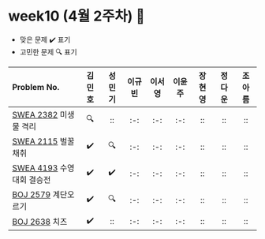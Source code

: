 # week10 (4월 2주차) :pencil:

- 맞은 문제 :heavy_check_mark: 표기
- 고민한 문제 :mag: 표기



|Problem No.|김민호|성민기|이규빈|이서영|이윤주|장현영|정다운|조아름|
|:---------------------------|:-----:|:-----:|:-----:|:-----:|:-----:|:-----:|:-----:|:-----:|
|[SWEA 2382](https://swexpertacademy.com/main/code/problem/problemDetail.do?contestProbId=AV597vbqAH0DFAVl&categoryId=AV597vbqAH0DFAVl&categoryType=CODE&problemTitle=%EB%AA%A8%EC%9D%98&orderBy=RECOMMEND_COUNT&selectCodeLang=ALL&select-1=&pageSize=10&pageIndex=1) 미생물 격리|:mag:|::|:-:|:-:|:-:|::|::|::|
|[SWEA 2115](https://swexpertacademy.com/main/code/problem/problemDetail.do?contestProbId=AV5V4A46AdIDFAWu#none) 벌꿀채취|:heavy_check_mark:|:mag:|:-:|:-:|:-:|::|::|::|
|[SWEA 4193](https://swexpertacademy.com/main/code/userProblem/userProblemDetail.do?contestProbId=AWKaG6_6AGQDFARV) 수영대회 결승전|:heavy_check_mark:|:heavy_check_mark:|:-:|:-:|:-:|::|::|::|
|[BOJ 2579](https://www.acmicpc.net/problem/2579) 계단오르기|:heavy_check_mark:|:mag:|:-:|:-:|:-:|::|::|::|
|[BOJ 2638](https://www.acmicpc.net/problem/2638) 치즈|:heavy_check_mark:|::|:-:|:-:|:-:|::|::|::|

